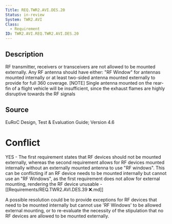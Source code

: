 ```yaml
---
Title: REQ.TWR2.AVI.DES.20
Status: in-review
System: TWR2.AVI
Class:
  - Requirement
ID: TWR2.AVI.REQ.TWR2.AVI.DES.20
---
```


## Description
RF transmitter, receivers or transceivers are not allowed to be mounted externally. Any RF antenna should have either: "RF Window" for antennas mounted internally or at least two-sided antenna mounted externally to provide for full 360 coverage. [NOTE] Single antenna mounted on the rear-fin of a flight vehicle will be insufficient, since the exhaust flames are highly disruptive towards the RF signals

## Source

EuRoC Design, Test & Evaluation Guide; Version 4.6


# Conflict

YES - The first requirement states that RF devices should not be mounted externally, whereas the second requirement allows for RF devices mounted internally without an externally mounted antenna to use "RF windows". This can be conflicting if an RF device needs to be mounted internally but cannot use an "RF Windows", as the first requirement does not allow for external mounting, rendering the RF device unusable - [[Requirements/REQ.TWR2.AVI.DES.39 ❌.md]]

A possible resolution could be to provide exceptions for RF devices that need to be mounted internally but cannot use 'RF Windows' to be allowed external mounting, or to re-evaluate the necessity of the stipulation that no RF devices are allowed to be mounted externally.